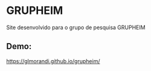 # GRUPHEIM

Site desenvolvido para o grupo de pesquisa GRUPHEIM

## Demo:

https://glmorandi.github.io/grupheim/
